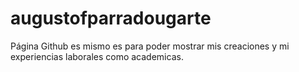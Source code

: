 # augustofparradougarte
Página Github es mismo es para poder mostrar mis creaciones y mi experiencias laborales como academicas. 
